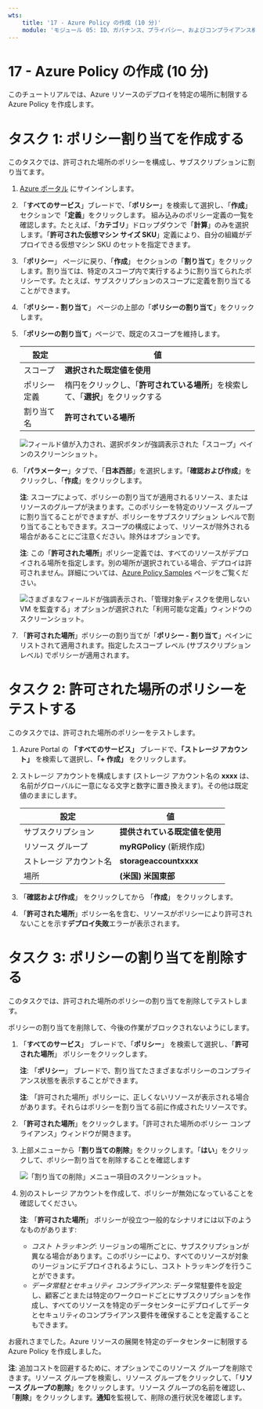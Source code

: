 ```yaml
---
wts:
    title: '17 - Azure Policy の作成 (10 分)'
    module: 'モジュール 05: ID、ガバナンス、プライバシー、およびコンプライアンス機能に関する説明'
---
```

# 17 - Azure Policy の作成 (10 分)

このチュートリアルでは、Azure リソースのデプロイを特定の場所に制限する Azure Policy を作成します。

# タスク 1: ポリシー割り当てを作成する 

このタスクでは、許可された場所のポリシーを構成し、サブスクリプションに割り当てます。 

1. [Azure ポータル](https://portal.azure.com) にサインインします。

2. 「**すべてのサービス**」ブレードで、「**ポリシー**」を検索して選択し、「**作成**」セクションで「**定義**」をクリックします。  組み込みのポリシー定義の一覧を確認します。たとえば、「**カテゴリ**」ドロップダウンで「**計算**」のみを選択します。「**許可された仮想マシン サイズ SKU**」定義により、自分の組織がデプロイできる仮想マシン SKU のセットを指定できます。

3. 「**ポリシー**」 ページに戻り、「**作成**」 セクションの「**割り当て**」をクリックします。割り当ては、特定のスコープ内で実行するように割り当てられたポリシーです。たとえば、サブスクリプションのスコープに定義を割り当てることができます。 

4. 「**ポリシー - 割り当て**」 ページの上部の「**ポリシーの割り当て**」をクリックします。

5. 「**ポリシーの割り当て**」ページで、既定のスコープを維持します。

      | 設定 | 値 | 
    | --- | --- |
    | スコープ| **選択された既定値を使用**|
    | ポリシー定義 | 楕円をクリックし、「**許可されている場所**」を検索して、「**選択**」をクリックする |
    | 割り当て名 | **許可されている場所** |
    
    ![フィールド値が入力され、選択ボタンが強調表示された「スコープ」ペインのスクリーンショット。 ](../images/1402.png)
6. 「**パラメーター**」タブで、「**日本西部**」を選択します。「**確認および作成**」をクリックし、「**作成**」をクリックします。

    **注**: スコープによって、ポリシーの割り当てが適用されるリソース、またはリソースのグループが決まります。このポリシーを特定のリソース グループに割り当てることができますが、ポリシーをサブスクリプション レベルで割り当てることもできます。スコープの構成によって、リソースが除外される場合があることにご注意ください。除外はオプションです。

    **注**: この「**許可された場所**」ポリシー定義では、すべてのリソースがデプロイされる場所を指定します。別の場所が選択されている場合、デプロイは許可されません。詳細については、[Azure Policy Samples](https://docs.microsoft.com/ja-jp/azure/governance/policy/samples/index) ページをご覧ください。

   ![さまざまなフィールドが強調表示され、「管理対象ディスクを使用しない VM を監査する」オプションが選択された「利用可能な定義」ウィンドウのスクリーンショット。](../images/1403.png)

9. 「**許可された場所**」ポリシーの割り当てが「**ポリシー - 割り当て**」ペインにリストされて適用されます。指定したスコープ レベル (サブスクリプション レベル) でポリシーが適用されます。

# タスク 2: 許可された場所のポリシーをテストする

このタスクでは、許可された場所のポリシーをテストします。 

1. Azure Portal の **「すべてのサービス」** ブレードで、**「ストレージ アカウント」** を検索して選択し、**「+ 作成」** をクリックします。

2. ストレージ アカウントを構成します (ストレージ アカウント名の **xxxx** は、名前がグローバルに一意になる文字と数字に置き換えます)。その他は既定値のままにします。 

    | 設定 | 値 | 
    | --- | --- |
    | サブスクリプション | **提供されている既定値を使用** |
    | リソース グループ | **myRGPolicy** (新規作成) |
    | ストレージ アカウント名 | **storageaccountxxxx** |
    | 場所 | **(米国) 米国東部** |

3. 「**確認および作成**」 をクリックしてから 「**作成**」 をクリックします。 

4. 「**許可された場所**」ポリシー名を含む、リソースがポリシーにより許可されないことを示す**デプロイ失敗**エラーが表示されます。

# タスク 3: ポリシーの割り当てを削除する

このタスクでは、許可された場所のポリシーの割り当てを削除してテストします。 

ポリシーの割り当てを削除して、今後の作業がブロックされないようにします。

1. 「**すべてのサービス**」 ブレードで、「**ポリシー**」 を検索して選択し、「**許可された場所**」 ポリシーをクリックします。

    **注**: 「**ポリシー**」 ブレードで、割り当てたさまざまなポリシーのコンプライアンス状態を表示することができます。

    **注**: 「許可された場所」ポリシーに、正しくないリソースが表示される場合があります。それらはポリシーを割り当てる前に作成されたリソースです。
 
2. 「**許可された場所**」をクリックします。「許可された場所のポリシー コンプライアンス」ウィンドウが開きます。

3. 上部メニューから「**割り当ての削除**」をクリックします。「**はい**」をクリックして、ポリシー割り当てを削除することを確認します

   ![「割り当ての削除」メニュー項目のスクリーンショット。](../images/1407.png)

4. 別のストレージ アカウントを作成して、ポリシーが無効になっていることを確認してください。

    **注**: 「**許可された場所**」 ポリシーが役立つ一般的なシナリオには以下のようなものがあります: 
    - *コスト トラッキング*: リージョンの場所ごとに、サブスクリプションが異なる場合があります。このポリシーにより、すべてのリソースが対象のリージョンにデプロイされるようにし、コスト トラッキングを行うことができます。 
    - *データ常駐とセキュリティ コンプライアンス*: データ常駐要件を設定し、顧客ごとまたは特定のワークロードごとにサブスクリプションを作成し、すべてのリソースを特定のデータセンターにデプロイしてデータとセキュリティのコンプライアンス要件を確保することを定義することもできます。

お疲れさまでした。Azure リソースの展開を特定のデータセンターに制限する Azure Policy を作成しました。

**注**: 追加コストを回避するために、オプションでこのリソース グループを削除できます。リソース グループを検索し、リソース グループをクリックして、「**リソース グループの削除**」をクリックします。リソース グループの名前を確認し、「**削除**」をクリックします。**通知**を監視して、削除の進行状況を確認します。
